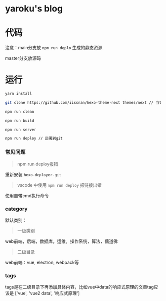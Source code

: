 # yaroku's blog

# 代码

注意：main分支放 `npm run deplo` 生成的静态资源

master分支放源码

# 运行

```bash
yarn install

git clone https://github.com/iissnan/hexo-theme-next themes/next // 当themes/next目录下没有文件时需要，有则不需要，说明之前已经下载了

npm run clean

npm run build

npm run server

npm run deploy // 部署到git
```

### 常见问题

> npm run deploy报错

重新安装 `hexo-deployer-git`

> vscode 中使用 `npm run deploy` 报链接出错

使用自带cmd执行命令



### category

默认类别：

> 一级类别

web前端，后端，数据库，运维，操作系统，算法，儒道佛

> 二级目录

web前端：vue, electron, webpack等

### tags

tags是在二级目录下再添加具体内容，比如vue中data的响应式原理的文章tag应该是 ['vue', 'vue2 data', '响应式原理']
